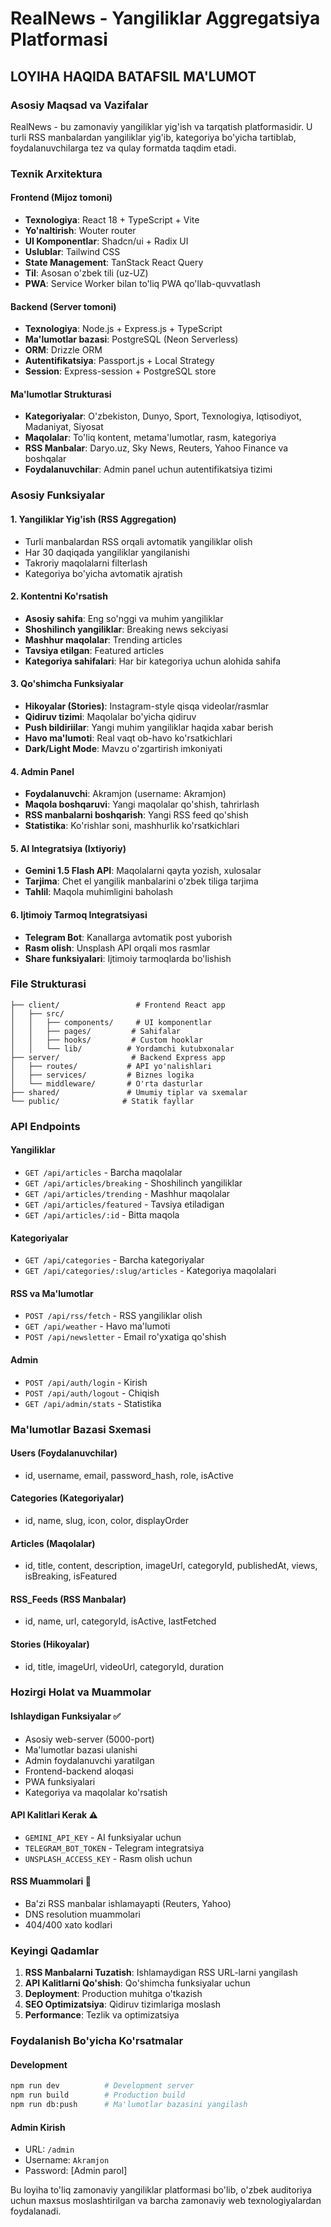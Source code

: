 # RealNews - Yangiliklar Aggregatsiya Platformasi

## LOYIHA HAQIDA BATAFSIL MA'LUMOT

### Asosiy Maqsad va Vazifalar
RealNews - bu zamonaviy yangiliklar yig'ish va tarqatish platformasidir. U turli RSS manbalardan yangiliklar yig'ib, kategoriya bo'yicha tartiblab, foydalanuvchilarga tez va qulay formatda taqdim etadi.

### Texnik Arxitektura

#### Frontend (Mijoz tomoni)
- **Texnologiya**: React 18 + TypeScript + Vite
- **Yo'naltirish**: Wouter router
- **UI Komponentlar**: Shadcn/ui + Radix UI
- **Uslublar**: Tailwind CSS
- **State Management**: TanStack React Query
- **Til**: Asosan o'zbek tili (uz-UZ)
- **PWA**: Service Worker bilan to'liq PWA qo'llab-quvvatlash

#### Backend (Server tomoni)
- **Texnologiya**: Node.js + Express.js + TypeScript
- **Ma'lumotlar bazasi**: PostgreSQL (Neon Serverless)
- **ORM**: Drizzle ORM
- **Autentifikatsiya**: Passport.js + Local Strategy
- **Session**: Express-session + PostgreSQL store

#### Ma'lumotlar Strukturasi
- **Kategoriyalar**: O'zbekiston, Dunyo, Sport, Texnologiya, Iqtisodiyot, Madaniyat, Siyosat
- **Maqolalar**: To'liq kontent, metama'lumotlar, rasm, kategoriya
- **RSS Manbalar**: Daryo.uz, Sky News, Reuters, Yahoo Finance va boshqalar
- **Foydalanuvchilar**: Admin panel uchun autentifikatsiya tizimi

### Asosiy Funksiyalar

#### 1. Yangiliklar Yig'ish (RSS Aggregation)
- Turli manbalardan RSS orqali avtomatik yangiliklar olish
- Har 30 daqiqada yangiliklar yangilanishi
- Takroriy maqolalarni filterlash
- Kategoriya bo'yicha avtomatik ajratish

#### 2. Kontentni Ko'rsatish
- **Asosiy sahifa**: Eng so'nggi va muhim yangiliklar
- **Shoshilinch yangiliklar**: Breaking news sekciyasi
- **Mashhur maqolalar**: Trending articles
- **Tavsiya etilgan**: Featured articles
- **Kategoriya sahifalari**: Har bir kategoriya uchun alohida sahifa

#### 3. Qo'shimcha Funksiyalar
- **Hikoyalar (Stories)**: Instagram-style qisqa videolar/rasmlar
- **Qidiruv tizimi**: Maqolalar bo'yicha qidiruv
- **Push bildiriilar**: Yangi muhim yangiliklar haqida xabar berish
- **Havo ma'lumoti**: Real vaqt ob-havo ko'rsatkichlari
- **Dark/Light Mode**: Mavzu o'zgartirish imkoniyati

#### 4. Admin Panel
- **Foydalanuvchi**: Akramjon (username: Akramjon)
- **Maqola boshqaruvi**: Yangi maqolalar qo'shish, tahrirlash
- **RSS manbalarni boshqarish**: Yangi RSS feed qo'shish
- **Statistika**: Ko'rishlar soni, mashhurlik ko'rsatkichlari

#### 5. AI Integratsiya (Ixtiyoriy)
- **Gemini 1.5 Flash API**: Maqolalarni qayta yozish, xulosalar
- **Tarjima**: Chet el yangilik manbalarini o'zbek tiliga tarjima
- **Tahlil**: Maqola muhimligini baholash

#### 6. Ijtimoiy Tarmoq Integratsiyasi
- **Telegram Bot**: Kanallarga avtomatik post yuborish
- **Rasm olish**: Unsplash API orqali mos rasmlar
- **Share funksiyalari**: Ijtimoiy tarmoqlarda bo'lishish

### File Strukturasi

```
├── client/                 # Frontend React app
│   ├── src/
│   │   ├── components/     # UI komponentlar
│   │   ├── pages/         # Sahifalar
│   │   ├── hooks/         # Custom hooklar
│   │   └── lib/          # Yordamchi kutubxonalar
├── server/                # Backend Express app
│   ├── routes/           # API yo'nalishlari
│   ├── services/         # Biznes logika
│   └── middleware/       # O'rta dasturlar
├── shared/               # Umumiy tiplar va sxemalar
└── public/              # Statik fayllar
```

### API Endpoints

#### Yangiliklar
- `GET /api/articles` - Barcha maqolalar
- `GET /api/articles/breaking` - Shoshilinch yangiliklar
- `GET /api/articles/trending` - Mashhur maqolalar
- `GET /api/articles/featured` - Tavsiya etiladigan
- `GET /api/articles/:id` - Bitta maqola

#### Kategoriyalar
- `GET /api/categories` - Barcha kategoriyalar
- `GET /api/categories/:slug/articles` - Kategoriya maqolalari

#### RSS va Ma'lumotlar
- `POST /api/rss/fetch` - RSS yangiliklar olish
- `GET /api/weather` - Havo ma'lumoti
- `POST /api/newsletter` - Email ro'yxatiga qo'shish

#### Admin
- `POST /api/auth/login` - Kirish
- `POST /api/auth/logout` - Chiqish
- `GET /api/admin/stats` - Statistika

### Ma'lumotlar Bazasi Sxemasi

#### Users (Foydalanuvchilar)
- id, username, email, password_hash, role, isActive

#### Categories (Kategoriyalar)
- id, name, slug, icon, color, displayOrder

#### Articles (Maqolalar)
- id, title, content, description, imageUrl, categoryId, publishedAt, views, isBreaking, isFeatured

#### RSS_Feeds (RSS Manbalar)
- id, name, url, categoryId, isActive, lastFetched

#### Stories (Hikoyalar)
- id, title, imageUrl, videoUrl, categoryId, duration

### Hozirgi Holat va Muammolar

#### Ishlaydigan Funksiyalar ✅
- Asosiy web-server (5000-port)
- Ma'lumotlar bazasi ulanishi
- Admin foydalanuvchi yaratilgan
- Frontend-backend aloqasi
- PWA funksiyalari
- Kategoriya va maqolalar ko'rsatish

#### API Kalitlari Kerak ⚠️
- `GEMINI_API_KEY` - AI funksiyalar uchun
- `TELEGRAM_BOT_TOKEN` - Telegram integratsiya
- `UNSPLASH_ACCESS_KEY` - Rasm olish uchun

#### RSS Muammolari 🔄
- Ba'zi RSS manbalar ishlamayapti (Reuters, Yahoo)
- DNS resolution muammolari
- 404/400 xato kodlari

### Keyingi Qadamlar

1. **RSS Manbalarni Tuzatish**: Ishlamaydigan RSS URL-larni yangilash
2. **API Kalitlarni Qo'shish**: Qo'shimcha funksiyalar uchun
3. **Deployment**: Production muhitga o'tkazish
4. **SEO Optimizatsiya**: Qidiruv tizimlariga moslash
5. **Performance**: Tezlik va optimizatsiya

### Foydalanish Bo'yicha Ko'rsatmalar

#### Development
```bash
npm run dev          # Development server
npm run build        # Production build
npm run db:push      # Ma'lumotlar bazasini yangilash
```

#### Admin Kirish
- URL: `/admin`
- Username: `Akramjon`
- Password: [Admin parol]

Bu loyiha to'liq zamonaviy yangiliklar platformasi bo'lib, o'zbek auditoriya uchun maxsus moslashtirilgan va barcha zamonaviy web texnologiyalardan foydalanadi.